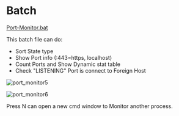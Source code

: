 # Batch
[Port-Monitor.bat](https://github.com/Arkhos69/Batch/blob/main/tool_Port-Monitor.bat)

This batch file can do:

- Sort State type
- Show Port info (:443=https, localhost)
- Count Ports and Show Dynamic stat table
- Check "LISTENING" Port is connect to Foreign Host

![port_monitor5](https://user-images.githubusercontent.com/98234168/153008347-67431584-2d06-403c-aa90-8d4f14934075.png)

![port_monitor6](https://user-images.githubusercontent.com/98234168/153035849-538afe2d-cee9-4c9b-97a6-6667887f2250.png)

Press N can open a new cmd window to Monitor another process.
